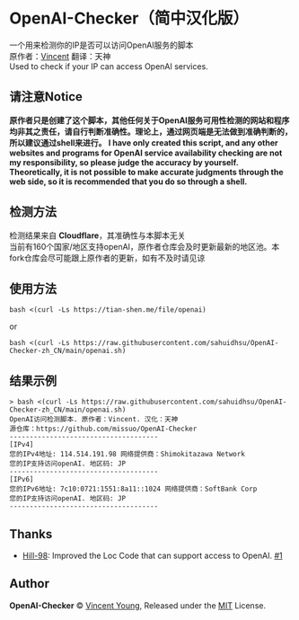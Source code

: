 # OpenAI-Checker（简中汉化版）
一个用来检测你的IP是否可以访问OpenAI服务的脚本 \
原作者：[Vincent](https://github.com/missuo) 翻译：天神 \
Used to check if your IP can access OpenAI services.

## 请注意Notice
**原作者只是创建了这个脚本，其他任何关于OpenAI服务可用性检测的网站和程序均非其之责任，请自行判断准确性。理论上，通过网页端是无法做到准确判断的，所以建议通过shell来进行。**
**I have only created this script, and any other websites and programs for OpenAI service availability checking are not my responsibility, so please judge the accuracy by yourself. Theoretically, it is not possible to make accurate judgments through the web side, so it is recommended that you do so through a shell.**

## 检测方法
检测结果来自 **Cloudflare**，其准确性与本脚本无关 \
当前有160个国家/地区支持openAI，原作者仓库会及时更新最新的地区池。本fork仓库会尽可能跟上原作者的更新，如有不及时请见谅

## 使用方法
```shell
bash <(curl -Ls https://tian-shen.me/file/openai)
```
or
```shell
bash <(curl -Ls https://raw.githubusercontent.com/sahuidhsu/OpenAI-Checker-zh_CN/main/openai.sh)
```
## 结果示例
```
> bash <(curl -Ls https://raw.githubusercontent.com/sahuidhsu/OpenAI-Checker-zh_CN/main/openai.sh)
OpenAI访问检测脚本. 原作者：Vincent. 汉化：天神
源仓库：https://github.com/missuo/OpenAI-Checker
-------------------------------------
[IPv4]
您的IPv4地址: 114.514.191.98 网络提供商：Shimokitazawa Network
您的IP支持访问openAI. 地区码: JP
-------------------------------------
[IPv6]
您的IPv6地址: 7c10:0721:1551:8a11::1024 网络提供商：SoftBank Corp
您的IP支持访问openAI. 地区码: JP
-------------------------------------
```
## Thanks
- [Hill-98](https://github.com/Hill-98): Improved the Loc Code that can support access to OpenAI. [#1](https://github.com/missuo/OpenAI-Checker/issues/1)

## Author
**OpenAI-Checker** © [Vincent Young](https://github.com/missuo), Released under the [MIT](./LICENSE) License.<br>
